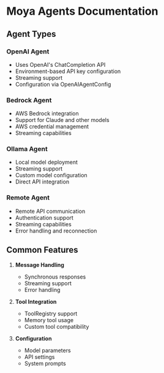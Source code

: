 # Moya Agents Documentation

## Agent Types

### OpenAI Agent
- Uses OpenAI's ChatCompletion API
- Environment-based API key configuration
- Streaming support
- Configuration via OpenAIAgentConfig

### Bedrock Agent
- AWS Bedrock integration
- Support for Claude and other models
- AWS credential management
- Streaming capabilities

### Ollama Agent
- Local model deployment
- Streaming support
- Custom model configuration
- Direct API integration

### Remote Agent
- Remote API communication
- Authentication support
- Streaming capabilities
- Error handling and reconnection

## Common Features
1. **Message Handling**
   - Synchronous responses
   - Streaming support
   - Error handling

2. **Tool Integration**
   - ToolRegistry support
   - Memory tool usage
   - Custom tool compatibility

3. **Configuration**
   - Model parameters
   - API settings
   - System prompts
